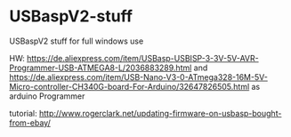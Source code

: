 # USBaspV2-stuff
USBaspV2 stuff for full windows use

HW: https://de.aliexpress.com/item/USBasp-USBISP-3-3V-5V-AVR-Programmer-USB-ATMEGA8-L/2036883289.html
and https://de.aliexpress.com/item/USB-Nano-V3-0-ATmega328-16M-5V-Micro-controller-CH340G-board-For-Arduino/32647826505.html as arduino Programmer

tutorial:
http://www.rogerclark.net/updating-firmware-on-usbasp-bought-from-ebay/
